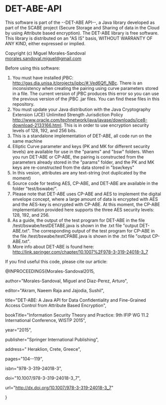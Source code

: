 # DET-ABE-API

 This software is part of the --DET-ABE API--, a Java library developed as part of the SCABE project (Secure Storage and Sharing 
 of data in the Cloud by using  Attribute based encryption).
 The DET-ABE library is free software. This library is distributed on an "AS IS" basis, WITHOUT WARRANTY OF ANY KIND, either expressed or implied.
 
 Copyright (c) Miguel Morales-Sandoval 
 morales.sandoval.miguel@gmail.com


Before using this software:

1. You must have installed jPBC: http://gas.dia.unisa.it/projects/jpbc/#.Ved6Qfl_NBc.
There is an inconsistency when creating the pairing using curve parameters stored in a file. The current version of jPBC produces this error so you can use the previous version of the jPBC .jar files.  You can find these files in this repository.
2. You must update your Java distribution with the Java Cryptography Extension (JCE) Unlimited Strength Jurisdiction Policy
http://www.oracle.com/technetwork/java/javase/downloads/jce8-download-2133166.html. This is in order to use encryption security levels of 128, 192, and 256 bits. 
3. This is a standalone implementation of DET-ABE, all code run on the same machine
4. Elliptic Curve parameter and keys (PK and MK for different security levels) are available for use in the "params" and "bsw" folders. When you run DET-ABE or CP-ABE, the pairing is constructed from the parameters already stored in the "params" folder, and the PK and MK keys are re-constructed from the data stored in "bsw/keys"
5. In this vesion, attributes are any text-string (not duplicated by the moment)
6. Source code for testing AES, CP-ABE, and DET-ABE are available in the folder "test/bswabe/".
7. Please note that DET-ABE uses CP-ABE and AES to implement the digital envelope concept, where a large amount of data is encrypted with AES and the AES-key is encrypted with CP-ABE. At this moment, the CP-ABE implementation provided here supports the three AES security levels: 128, 192, and 256.
8. As a guide, the output of the test program for DET-ABE in the file /test/bswabe/testDETABE.java is shown in the .txt file "output DET-ABE.txt". The corresponding output of the test program for CP-ABE in the file /test/bswabe/testCPABE.java is shown in the .txt file "output CP-ABE.txt".
8. More info about DET-ABE is found here: 
http://link.springer.com/chapter/10.1007%2F978-3-319-24018-3_7


If you find useful this code, please cite our article:

@INPROCEEDINGS{Morales-Sandoval2015,

author="Morales-Sandoval, Miguel and Diaz-Perez, Arturo",

editor="Akram, Naeem Raja and Jajodia, Sushil",

title="DET-ABE: A Java API for Data Confidentiality and Fine-Grained Access Control from Attribute Based Encryption",

bookTitle="Information Security Theory and Practice: 9th IFIP WG 11.2 International Conference, WISTP 2015",

year="2015",

publisher="Springer International Publishing",

address=" Heraklion, Crete, Greece",

pages="104--119",

isbn="978-3-319-24018-3",

doi="10.1007/978-3-319-24018-3_7",

url="http://dx.doi.org/10.1007/978-3-319-24018-3_7"

}



